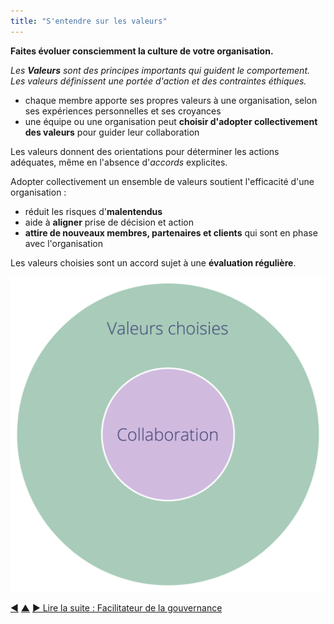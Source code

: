 ```yaml
---
title: "S'entendre sur les valeurs"
---
```



<strong>Faites évoluer consciemment la culture de votre organisation.</strong>

_Les **Valeurs** sont des principes importants qui guident le comportement. Les valeurs définissent une portée d'action et des contraintes éthiques._

- chaque membre apporte ses propres valeurs à une organisation, selon ses expériences personnelles et ses croyances
- une équipe ou une organisation peut **choisir d'adopter collectivement des valeurs** pour guider leur collaboration

Les valeurs donnent des orientations pour déterminer les actions adéquates, même en l'absence d'<dfn data-info="Accord: Une ligne directrice, un processus ou protocole établi de le but de guider le flux de valeur.">accords</dfn> explicites.

Adopter collectivement un ensemble de valeurs soutient l'efficacité d'une organisation :

- réduit les risques d'**malentendus**
- aide à **aligner** prise de décision et action
- **attire de nouveaux membres, partenaires et clients** qui sont en phase avec l'organisation

Les valeurs choisies sont un accord sujet à une **évaluation régulière**.

![Les valeurs choisies définissent les contraintes de collaboration](img/collaboration-values/chosen-values.png)

<div class="bottom-nav">
<a href="adopt-the-seven-principles.html" title="Retour à : Adopter les sept principes">◀</a> <a href="enablers-of-collaboration.html" title="Remonter: Catalyser la collaboration">▲</a> <a href="governance-facilitator.html" title="">▶ Lire la suite : Facilitateur de la gouvernance</a>
</div>


<script type="text/javascript">
Mousetrap.bind('g n', function() {
    window.location.href = 'governance-facilitator.html';
    return false;
});
</script>

